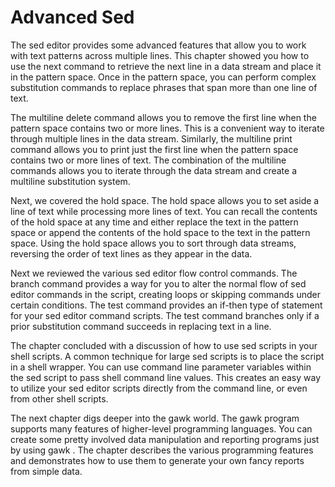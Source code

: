 # Advanced Sed
The sed editor provides some advanced features that allow you to work with text patterns across multiple lines. This chapter showed you how to use the next command to retrieve the next line in a data stream and place it in the pattern space. Once in the pattern space, you can perform complex substitution commands to replace phrases that span more than one line of text.

The multiline delete command allows you to remove the first line when the pattern space contains two or more lines. This is a convenient way to iterate through multiple lines in the data stream. Similarly, the multiline print command allows you to print just the first line when the pattern space contains two or more lines of text. The combination of the multiline commands allows you to iterate through the data stream and create a multiline substitution system.

Next, we covered the hold space. The hold space allows you to set aside a line of text while processing more lines of text. You can recall the contents of the hold space at any time and either replace the text in the pattern space or append the contents of the hold space to the text in the pattern space. Using the hold space allows you to sort through data streams, reversing the order of text lines as they appear in the data.

Next we reviewed the various sed editor flow control commands. The branch command provides a way for you to alter the normal flow of sed editor commands in the script, creating loops or skipping commands under certain conditions. The test command provides an if-then type of statement for your sed editor command scripts. The test command branches only if a prior substitution command succeeds in replacing text in a line.

The chapter concluded with a discussion of how to use sed scripts in your shell scripts. A common technique for large sed scripts is to place the script in a shell wrapper. You can use command line parameter variables within the sed script to pass shell command line values. This creates an easy way to utilize your sed editor scripts directly from the command line, or even from other shell scripts.

The next chapter digs deeper into the gawk world. The gawk program supports many features of higher-level programming languages. You can create some pretty involved data manipulation and reporting programs just by using gawk . The chapter describes the various programming features and demonstrates how to use them to generate your own fancy reports from simple data.
